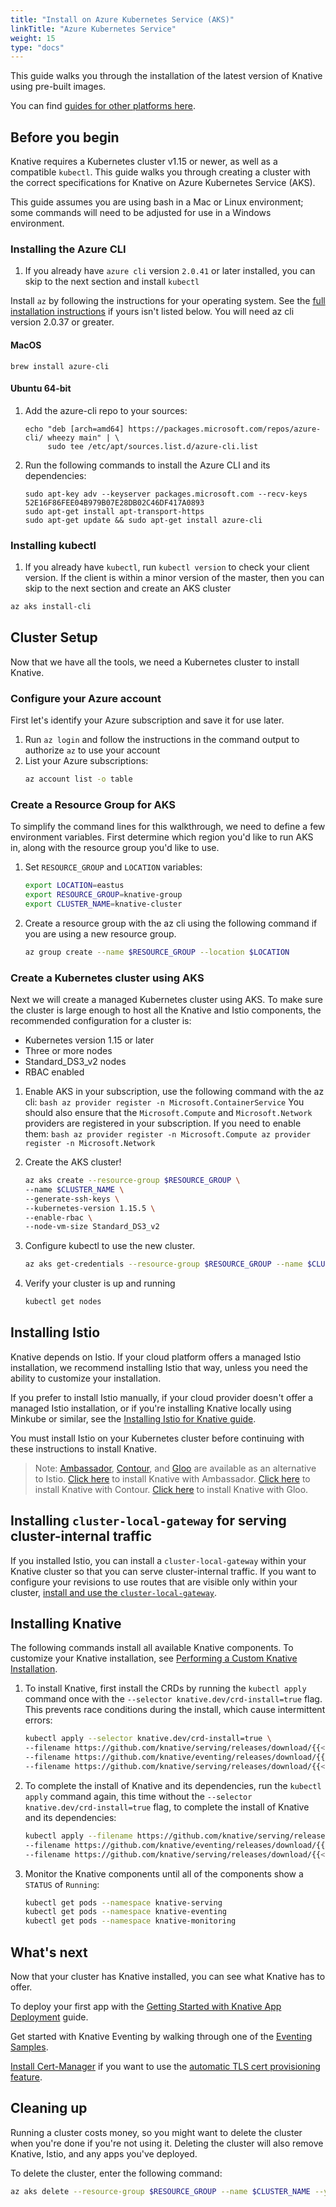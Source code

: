 ```yaml
---
title: "Install on Azure Kubernetes Service (AKS)"
linkTitle: "Azure Kubernetes Service"
weight: 15
type: "docs"
---
```


This guide walks you through the installation of the latest version of Knative
using pre-built images.

You can find [guides for other platforms here](./README.md).

## Before you begin

Knative requires a Kubernetes cluster v1.15 or newer, as well as a compatible
`kubectl`. This guide walks you through creating a cluster with the correct
specifications for Knative on Azure Kubernetes Service (AKS).

This guide assumes you are using bash in a Mac or Linux environment; some
commands will need to be adjusted for use in a Windows environment.

### Installing the Azure CLI

1. If you already have `azure cli` version `2.0.41` or later installed, you can
   skip to the next section and install `kubectl`

Install `az` by following the instructions for your operating system. See the
[full installation instructions](https://docs.microsoft.com/en-us/cli/azure/install-azure-cli?view=azure-cli-latest)
if yours isn't listed below. You will need az cli version 2.0.37 or greater.

#### MacOS

```console
brew install azure-cli
```

#### Ubuntu 64-bit

1. Add the azure-cli repo to your sources:
   ```console
   echo "deb [arch=amd64] https://packages.microsoft.com/repos/azure-cli/ wheezy main" | \
        sudo tee /etc/apt/sources.list.d/azure-cli.list
   ```
1. Run the following commands to install the Azure CLI and its dependencies:
   ```console
   sudo apt-key adv --keyserver packages.microsoft.com --recv-keys 52E16F86FEE04B979B07E28DB02C46DF417A0893
   sudo apt-get install apt-transport-https
   sudo apt-get update && sudo apt-get install azure-cli
   ```

### Installing kubectl

1. If you already have `kubectl`, run `kubectl version` to check your client
   version. If the client is within a minor version of the master, then you
   can skip to the next section and create an AKS cluster

```bash
az aks install-cli
```

## Cluster Setup

Now that we have all the tools, we need a Kubernetes cluster to install Knative.

### Configure your Azure account

First let's identify your Azure subscription and save it for use later.

1. Run `az login` and follow the instructions in the command output to authorize
   `az` to use your account
1. List your Azure subscriptions:
   ```bash
   az account list -o table
   ```

### Create a Resource Group for AKS

To simplify the command lines for this walkthrough, we need to define a few
environment variables. First determine which region you'd like to run AKS in,
along with the resource group you'd like to use.

1. Set `RESOURCE_GROUP` and `LOCATION` variables:

   ```bash
   export LOCATION=eastus
   export RESOURCE_GROUP=knative-group
   export CLUSTER_NAME=knative-cluster
   ```

2. Create a resource group with the az cli using the following command if you
   are using a new resource group.
   ```bash
   az group create --name $RESOURCE_GROUP --location $LOCATION
   ```

### Create a Kubernetes cluster using AKS

Next we will create a managed Kubernetes cluster using AKS. To make sure the
cluster is large enough to host all the Knative and Istio components, the
recommended configuration for a cluster is:

- Kubernetes version 1.15 or later
- Three or more nodes
- Standard_DS3_v2 nodes
- RBAC enabled

1. Enable AKS in your subscription, use the following command with the az cli:
   `bash az provider register -n Microsoft.ContainerService` You should also
   ensure that the `Microsoft.Compute` and `Microsoft.Network` providers are
   registered in your subscription. If you need to enable them:
   `bash az provider register -n Microsoft.Compute az provider register -n Microsoft.Network`
1. Create the AKS cluster!

   ```bash
   az aks create --resource-group $RESOURCE_GROUP \
   --name $CLUSTER_NAME \
   --generate-ssh-keys \
   --kubernetes-version 1.15.5 \
   --enable-rbac \
   --node-vm-size Standard_DS3_v2
   ```

1. Configure kubectl to use the new cluster.

   ```bash
   az aks get-credentials --resource-group $RESOURCE_GROUP --name $CLUSTER_NAME --admin
   ```

1. Verify your cluster is up and running
   ```bash
   kubectl get nodes
   ```

## Installing Istio

Knative depends on Istio. If your cloud platform offers a managed Istio
installation, we recommend installing Istio that way, unless you need the
ability to customize your installation.

If you prefer to install Istio manually, if your cloud provider doesn't offer a
managed Istio installation, or if you're installing Knative locally using
Minkube or similar, see the
[Installing Istio for Knative guide](./installing-istio.md).

You must install Istio on your Kubernetes cluster before continuing with these
instructions to install Knative.

> Note: [Ambassador](https://www.getambassador.io/), [Contour](https://projectcontour.io/), and
> [Gloo](https://docs.solo.io/gloo/latest/) are available as an alternative to Istio.
> [Click here](./Knative-with-Ambassador.md) to install Knative with Ambassador.
> [Click here](./Knative-with-Contour.md) to install Knative with Contour.
> [Click here](./Knative-with-Gloo.md) to install Knative with Gloo.

## Installing `cluster-local-gateway` for serving cluster-internal traffic

If you installed Istio, you can install a `cluster-local-gateway` within your Knative cluster so that you can serve cluster-internal traffic. If you want to configure your revisions to use routes that are visible only within your cluster, [install and use the `cluster-local-gateway`](./installing-istio.md#updating-your-install-to-use-cluster-local-gateway).

## Installing Knative

The following commands install all available Knative components. To customize
your Knative installation, see
[Performing a Custom Knative Installation](./Knative-custom-install.md).

1. To install Knative, first install the CRDs by running the `kubectl apply`
   command once with the `--selector knative.dev/crd-install=true` flag. This
   prevents race conditions during the install, which cause intermittent errors:

   ```bash
   kubectl apply --selector knative.dev/crd-install=true \
   --filename https://github.com/knative/serving/releases/download/{{< version >}}/serving.yaml \
   --filename https://github.com/knative/eventing/releases/download/{{< version >}}/release.yaml \
   --filename https://github.com/knative/serving/releases/download/{{< version >}}/monitoring.yaml
   ```

1. To complete the install of Knative and its dependencies, run the
   `kubectl apply` command again, this time without the
   `--selector knative.dev/crd-install=true` flag, to complete the install of
   Knative and its dependencies:

   ```bash
   kubectl apply --filename https://github.com/knative/serving/releases/download/{{< version >}}/serving.yaml \
   --filename https://github.com/knative/eventing/releases/download/{{< version >}}/release.yaml \
   --filename https://github.com/knative/serving/releases/download/{{< version >}}/monitoring.yaml
   ```

1. Monitor the Knative components until all of the components show a `STATUS` of
   `Running`:
   ```bash
   kubectl get pods --namespace knative-serving
   kubectl get pods --namespace knative-eventing
   kubectl get pods --namespace knative-monitoring
   ```

## What's next

Now that your cluster has Knative installed, you can see what Knative has to
offer.

To deploy your first app with the
[Getting Started with Knative App Deployment](../serving/getting-started-knative-app.md)
guide.

Get started with Knative Eventing by walking through one of the
[Eventing Samples](../eventing/samples/).

[Install Cert-Manager](../serving/installing-cert-manager.md) if you want to use the
[automatic TLS cert provisioning feature](../serving/using-auto-tls.md).

## Cleaning up

Running a cluster costs money, so you might want to delete the cluster when
you're done if you're not using it. Deleting the cluster will also remove
Knative, Istio, and any apps you've deployed.

To delete the cluster, enter the following command:

```bash
az aks delete --resource-group $RESOURCE_GROUP --name $CLUSTER_NAME --yes --no-wait
```
